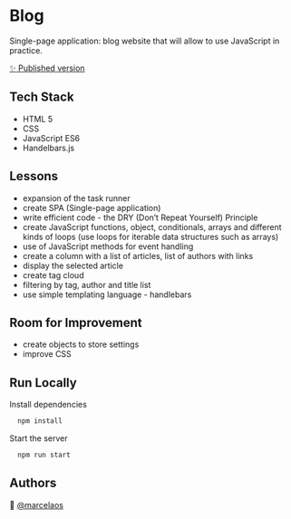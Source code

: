 # Blog

Single-page application: blog website that will allow to use JavaScript in practice.

[:sparkles: Published version](https://marcela-os.github.io/Blog-SPA/)

## Tech Stack

- HTML 5
- CSS
- JavaScript ES6
- Handelbars.js

## Lessons

- expansion of the task runner
- create SPA (Single-page application)
- write efficient code - the DRY (Don’t Repeat Yourself) Principle
- create JavaScript functions, object, conditionals, arrays and different kinds of loops (use loops for iterable data structures such as arrays)
- use of JavaScript methods for event handling
- create a column with a list of articles, list of authors with links
- display the selected article
- create tag cloud
- filtering by tag, author and title list
- use simple templating language - handlebars

## Room for Improvement

- create objects to store settings
- improve CSS

## Run Locally

Install dependencies

```bash
  npm install
```

Start the server

```bash
  npm run start
```

## Authors

:woman: [@marcelaos](https://github.com/marcela-os)
